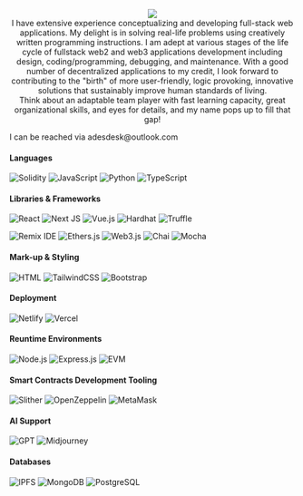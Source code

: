 <p align="center">
    <img src="https://readme-typing-svg.herokuapp.com?size=35&duration=5500&color=#FF7518&vCenter=true&center=true&width=600&lines=Meet+Adeola+David+A.;A+Full+Stack+Javacript+and+Solidity+Developer">
<br>
I have extensive experience conceptualizing and developing full-stack web applications. My delight is in solving real-life problems using creatively written programming instructions. I am adept at various stages of the life cycle of fullstack web2 and web3 applications development including design, coding/programming, debugging, and maintenance. With a good number of decentralized applications to my credit, I look forward to contributing to the "birth" of more user-friendly, logic provoking, innovative solutions that sustainably improve human standards of living.
<br>
Think about an adaptable team player with fast learning capacity, great organizational skills, and eyes for details, and my name pops up to fill that gap! </p>
<p>
I can be reached via adesdesk@outlook.com
</p>

<h4 >Languages</h4>

![Solidity](https://img.shields.io/badge/Solidity-%23363636.svg?style=for-the-badge&logo=solidity&logoColor=white) ![JavaScript](https://img.shields.io/badge/JavaScript-%23F7DF1E.svg?style=for-the-badge&logo=javascript&logoColor=black) ![Python](https://img.shields.io/badge/python-3670A0?style=for-the-badge&logo=python&logoColor=ffdd54) ![TypeScript](https://img.shields.io/badge/typescript-%23007ACC.svg?style=for-the-badge&logo=typescript&logoColor=white)

<h4 >Libraries & Frameworks</h4>

![React](https://img.shields.io/badge/react-%2320232a.svg?style=for-the-badge&logo=react&logoColor=%2361DAFB) ![Next JS](https://img.shields.io/badge/Next-black?style=for-the-badge&logo=next.js&logoColor=white) ![Vue.js](https://img.shields.io/badge/Vue.js-%234FC08D.svg?style=for-the-badge&logo=vue.js&logoColor=white) ![Hardhat](https://img.shields.io/badge/Hardhat-%232F4F4F.svg?style=for-the-badge&logo=hardhat&logoColor=white) ![Truffle](https://img.shields.io/badge/Truffle-%234F408E.svg?style=for-the-badge&logo=truffle&logoColor=white)


![Remix IDE](https://img.shields.io/badge/Remix%20IDE-%2366595E.svg?style=for-the-badge&logo=remix&logoColor=white) ![Ethers.js](https://img.shields.io/badge/Ethers.js-%234CAF50.svg?style=for-the-badge&logo=ethereum&logoColor=white) ![Web3.js](https://img.shields.io/badge/Web3.js-%23334959.svg?style=for-the-badge&logo=ethereum&logoColor=white) ![Chai](https://img.shields.io/badge/Chai-%23F6ECD7.svg?style=for-the-badge&logo=chai&logoColor=black) ![Mocha](https://img.shields.io/badge/Mocha-%238D6748.svg?style=for-the-badge&logo=mocha&logoColor=white)

<h4 >Mark-up & Styling</h4>

![HTML](https://img.shields.io/badge/HTML-%23E34F26.svg?style=for-the-badge&logo=html5&logoColor=white) ![TailwindCSS](https://img.shields.io/badge/tailwindcss-%2338B2AC.svg?style=for-the-badge&logo=tailwind-css&logoColor=white) ![Bootstrap](https://img.shields.io/badge/Bootstrap-%23563D7C.svg?style=for-the-badge&logo=bootstrap&logoColor=white)

 
<h4 >Deployment</h4>

![Netlify](https://img.shields.io/badge/netlify-%23000000.svg?style=for-the-badge&logo=netlify&logoColor=#00C7B7) ![Vercel](https://img.shields.io/badge/Vercel-%23000000.svg?style=for-the-badge&logo=vercel&logoColor=white)

<h4 >Reuntime Environments</h4>

![Node.js](https://img.shields.io/badge/Node.js-%23339933.svg?style=for-the-badge&logo=node.js&logoColor=white) ![Express.js](https://img.shields.io/badge/Express.js-%23000000.svg?style=for-the-badge&logo=express&logoColor=white) ![EVM](https://img.shields.io/badge/EVM-%2366595E.svg?style=for-the-badge&logo=ethereum&logoColor=white)


<h4 >Smart Contracts Development Tooling</h4>

![Slither](https://img.shields.io/badge/Slither-%23808080.svg?style=for-the-badge&logo=ethereum&logoColor=white) ![OpenZeppelin](https://img.shields.io/badge/OpenZeppelin-%2372BEA6.svg?style=for-the-badge&logo=openzeppelin&logoColor=white) ![MetaMask](https://img.shields.io/badge/MetaMask-%236E4C99.svg?style=for-the-badge&logo=metamask&logoColor=white)

<h4 >AI Support</h4>

![GPT](https://img.shields.io/badge/GPT-%23555555.svg?style=for-the-badge&logo=openai&logoColor=white) ![Midjourney](https://img.shields.io/badge/Midjourney-%230A0A0A.svg?style=for-the-badge&logo=midjourney&logoColor=white)

<h4 >Databases</h4>

![IPFS](https://img.shields.io/badge/IPFS-%234A9EDC.svg?style=for-the-badge&logo=ipfs&logoColor=white) ![MongoDB](https://img.shields.io/badge/MongoDB-%2347A248.svg?style=for-the-badge&logo=mongodb&logoColor=white) ![PostgreSQL](https://img.shields.io/badge/PostgreSQL-%23336791.svg?style=for-the-badge&logo=postgresql&logoColor=white)

